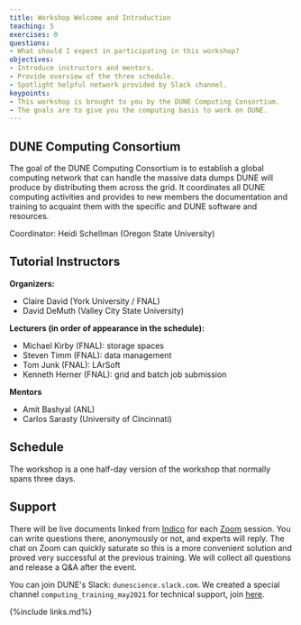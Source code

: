 ```yaml
---
title: Workshop Welcome and Introduction 
teaching: 5
exercises: 0
questions:
- What should I expect in participating in this workshop?
objectives:  
- Introduce instructors and mentors.
- Provide overview of the three schedule.
- Spotlight helpful network provided by Slack channel.
keypoints:
- This workshop is brought to you by the DUNE Computing Consortium.
- The goals are to give you the computing basis to work on DUNE.
---
```

## DUNE Computing Consortium

The goal of the DUNE Computing Consortium is to establish a global computing network that can handle the massive data dumps DUNE will produce by distributing them across the grid. It coordinates all DUNE computing activities and provides to new members the documentation and training to acquaint them with the specific and DUNE software and resources.

Coordinator: Heidi Schellman (Oregon State University)


<!--
## Welcome Session Video

<center>
<iframe width="560" height="315" src="https://www.youtube.com/embed/2Vg4kXcxzCs" title="DUNE Computing Tutorial May 2021 Welcome" frameborder="0" allow="accelerometer; autoplay; clipboard-write; encrypted-media; gyroscope; picture-in-picture" allowfullscreen></iframe>
</center>-->

## Tutorial Instructors

**Organizers:**
- Claire David (York University / FNAL)
- David DeMuth (Valley City State University)

**Lecturers (in order of appearance in the schedule):**
- Michael Kirby (FNAL): storage spaces
- Steven Timm (FNAL): data management 
- Tom Junk (FNAL): LArSoft
- Kenneth Herner (FNAL): grid and batch job submission

**Mentors**
- Amit Bashyal (ANL)
- Carlos Sarasty (University of Cincinnati)

## Schedule

The workshop is a one half-day version of the workshop that normally spans three days.

<!--{%include figure.html url="" max-width="75%"
   file="/fig/Schedule_computing_training_202105.png"
   alt="May 2021 Workshop Schedule" caption="May 2021 Workshop Schedule" %}-->


## Support

There will be live documents linked from [Indico][indico-event-link] for each [Zoom][zoom-link] session. You can write questions there, anonymously or not, and experts will reply. The chat on Zoom can quickly saturate so this is a more convenient solution and proved very successful at the previous training. We will collect all questions and release a Q&A after the event.

You can join DUNE's Slack: `dunescience.slack.com`. We created a special channel `computing_training_may2021` for technical support, join [here][slack-join-link].


[indico-event-link]: https://indico.fnal.gov/event/51991/
[slack-join-link]: https://join.slack.com/share/zt-q6y8w1ya-4U3kYPtxWhRR3Qd7wELQuQ 
[zoom-link]: https://fnal.zoom.us/j/92485343519


{%include links.md%} 
